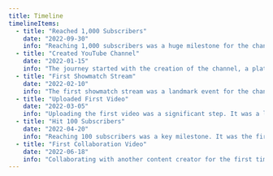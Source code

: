 ```yaml
---
title: Timeline
timelineItems:
  - title: "Reached 1,000 Subscribers"
    date: "2022-09-30"
    info: "Reaching 1,000 subscribers was a huge milestone for the channel. It meant a lot of hard work paying off and was a major motivation booster. The first 1,000 subscribers are always the toughest to get, and this achievement was an exciting moment for the community."
  - title: "Created YouTube Channel"
    date: "2022-01-15"
    info: "The journey started with the creation of the channel, a platform to share content with the world. It was an exciting step to officially start uploading and build a community. This day marks the beginning of an exciting journey into content creation and the growth that followed."
  - title: "First Showmatch Stream"
    date: "2022-02-10"
    info: "The first showmatch stream was a landmark event for the channel. It was the first time interacting with the audience live and putting skills to the test in front of a live crowd. The energy was incredible, and it set the tone for future live events."
  - title: "Uploaded First Video"
    date: "2022-03-05"
    info: "Uploading the first video was a significant step. It was a learning experience, and while the production wasn't perfect, it marked the beginning of consistent content creation. The excitement of sharing something with the world for the first time was unmatched."
  - title: "Hit 100 Subscribers"
    date: "2022-04-20"
    info: "Reaching 100 subscribers was a key milestone. It was the first sign that there was an audience out there, and it provided the motivation to keep creating. Each subscriber felt like a huge achievement, and the 100 mark was celebrated as a testament to the effort."
  - title: "First Collaboration Video"
    date: "2022-06-18"
    info: "Collaborating with another content creator for the first time was a big step. It brought a fresh dynamic to the channel, introduced new viewers, and expanded the community. The experience of working with someone else was incredibly valuable for personal and channel growth."
---
```

